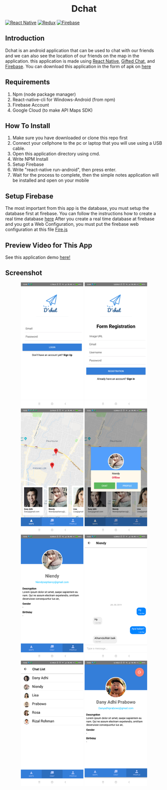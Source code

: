 <h1 align="center">Dchat</h1>

  [![React Native](https://img.shields.io/badge/React%20Native-0.59.9-blue.svg?style=rounded-square)](https://facebook.github.io/react-native/)
  [![Redux](https://img.shields.io/badge/Redux-v.4.0.1-blue.svg?style=rounded-square)](https://redux.js.org/)
  [![Firebase](https://img.shields.io/badge/-Firebase-yellow)](https://firebase.google.com/)


## Introduction
Dchat is an android application that can be used to chat with our friends and we can also see the location of our friends on the map in the application.
this application is made using [React Native](https://facebook.github.io/react-native/), [Gifted Chat](https://github.com/FaridSafi/react-native-gifted-chat), and [Firebase](https://firebase.google.com/). 
You can download this application in the form of apk on [here](https://drive.google.com/file/d/1sKt2-nB-VV6syjgXMoAfmtPChvjloGNP/view?usp=sharing)

## Requirements
1. Npm (node package manager)
2. React-native-cli for Windows-Android (from npm)
3. Firebase Account
4. Google Cloud (to make API Maps SDK)


## How To Install
1. Make sure you have downloaded or clone this repo first
2. Connect your cellphone to the pc or laptop that you will use using a USB cable.
3. Open this application directory using cmd.
4. Write NPM Install
5. Setup Firebase
6. Write "react-native run-android", then press enter.
7. Wait for the process to complete, then the simple notes application will be installed and open on your mobile


## Setup Firebase
The most important from this app is the database, you must setup the database first at firebase. You can follow the instructions how to create a real time database [here](https://www.metizsoft.com/blog/real-time-firebase-integration-with-react-native)
After you create a real time database at firebase and you got a Web Configuration, you must put the firebase web configuration at this file [Fire.js](https://github.com/DanyAdhi/Dchat/blob/master/Fire.js)


## Preview Video for This App
See this application demo <a href="https://drive.google.com/file/d/1o2jMcN9GVfyfzbIg9NHaTR3u1m8NKV9Y/view?usp=sharing">here!</a>

## Screenshot
<p align='center'>
  <span>
  <img src='https://github.com/DanyAdhi/Dchat/blob/master/Screenshot/1.png' width=200 />
  <img src='https://github.com/DanyAdhi/Dchat/blob/master/Screenshot/2.png' width=200 />
  <img src='https://github.com/DanyAdhi/Dchat/blob/master/Screenshot/3.png' width=200 />
  <img src='https://github.com/DanyAdhi/Dchat/blob/master/Screenshot/4.png' width=200 />
  <img src='https://github.com/DanyAdhi/Dchat/blob/master/Screenshot/5.png' width=200 />
  <img src='https://github.com/DanyAdhi/Dchat/blob/master/Screenshot/6.png' width=200 />
  <img src='https://github.com/DanyAdhi/Dchat/blob/master/Screenshot/7.png' width=200 />
  <img src='https://github.com/DanyAdhi/Dchat/blob/master/Screenshot/8.png' width=200 />
  </span>
</p>
